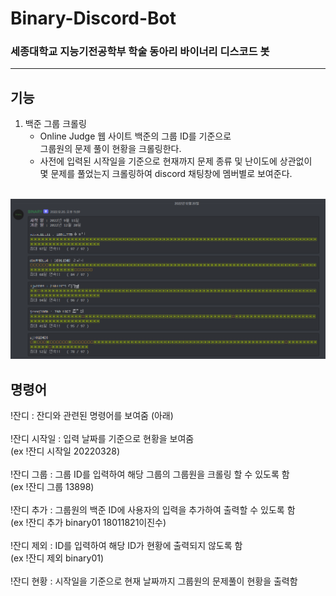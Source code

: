 # Binary-Discord-Bot
### 세종대학교 지능기전공학부 학술 동아리 바이너리 디스코드 봇

---

## 기능
1. 백준 그룹 크롤링
    - Online Judge 웹 사이트 백준의 그룹 ID를 기준으로 <br>
    그룹원의 문제 풀이 현황을 크롤링한다.
    - 사전에 입력된 시작일을 기준으로 현재까지 문제 종류 및 난이도에 상관없이<br>
    몇 문제를 풀었는지 크롤링하여 discord 채팅창에 멤버별로 보여준다.

<br>
<img src="data/weed.png">

## 명령어

!잔디 : 잔디와 관련된 명령어를 보여줌 (아래) <br><br>
!잔디 시작일 : 입력 날짜를 기준으로 현황을 보여줌 <br>
(ex !잔디 시작일 20220328)<br><br>
!잔디 그룹 : 그룹 ID를 입력하여 해당 그룹의 그룹원을 크롤링 할 수 있도록 함<br>
(ex !잔디 그룹 13898)<br><br>
!잔디 추가 : 그룹원의 백준 ID에 사용자의 입력을 추가하여 출력할 수 있도록 함 <br>(ex !잔디 추가 binary01 18011821이진수)<br><br>
!잔디 제외 : ID를 입력하여 해당 ID가 현황에 출력되지 않도록 함<br>
(ex !잔디 제외 binary01)<br><br>
!잔디 현황 : 시작일을 기준으로 현재 날짜까지 그룹원의 문제풀이 현황을 출력함<br>

